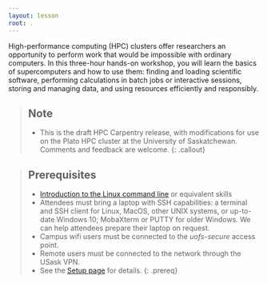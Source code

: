 ```yaml
---
layout: lesson
root: .
---
```


High-performance computing (HPC) clusters offer researchers an opportunity to
perform work that would be impossible with ordinary computers. In this
three-hour hands-on workshop, you will learn the basics of supercomputers and
how to use them: finding and loading scientific software, performing
calculations in batch jobs or interactive sessions, storing and managing data,
and using resources efficiently and responsibly.

> ## Note
>
> - This is the draft HPC Carpentry release, with modifications for use on the
>   Plato HPC cluster at the University of Saskatchewan. Comments and feedback
>   are welcome.
{: .callout}

> ## Prerequisites
> - [Introduction to the Linux command line](https://wiki.usask.ca/x/CoAObw) or
>   equivalent skills
> - Attendees must bring a laptop with SSH capabilities: a terminal and SSH
>   client for Linux, MacOS, other UNIX systems, or up-to-date Windows 10;
>   MobaXterm or PUTTY for older Windows. We can help attendees prepare their
>   laptop on request.
> - Campus wifi users must be connected to the *uofs-secure* access point.
> - Remote users must be connected to the network through the USask VPN.
> - See the [Setup page](setup.md) for details.
{: .prereq}
